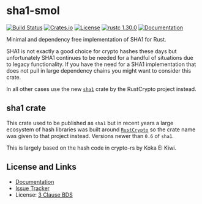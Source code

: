 # sha1-smol

[![Build Status](https://github.com/mitsuhiko/sha1-smol/workflows/Tests/badge.svg?branch=master)](https://github.com/mitsuhiko/sha1-smol/actions?query=workflow%3ATests)
[![Crates.io](https://img.shields.io/crates/d/sha1-smol.svg)](https://crates.io/crates/sha1-smol)
[![License](https://img.shields.io/github/license/mitsuhiko/sha1-smol)](https://github.com/mitsuhiko/sha1-smol/blob/master/LICENSE)
[![rustc 1.30.0](https://img.shields.io/badge/rust-1.30%2B-orange.svg)](https://img.shields.io/badge/rust-1.30%2B-orange.svg)
[![Documentation](https://docs.rs/sha1-smol/badge.svg)](https://docs.rs/sha1-smol)

Minimal and dependency free implementation of SHA1 for Rust.

SHA1 is not exactly a good choice for crypto hashes these days but unfortunately
SHA1 continues to be needed for a handful of situations due to legacy functionality.
If you have the need for a SHA1 implementation that does not pull in large dependency chains
you might want to consider this crate.

In all other cases use the new [`sha1`](https://crates.io/crates/sha1) crate
by the RustCrypto project instead.

## sha1 crate

This crate used to be published as `sha1` but in recent years a large ecosystem
of hash libraries was built around [`RustCrypto`](https://github.com/RustCrypto)
so the crate name was given to that project instead.  Versions newer than `0.6`
of `sha1`.

This is largely based on the hash code in crypto-rs by Koka El Kiwi.

## License and Links

- [Documentation](https://docs.rs/sha1-smol/)
- [Issue Tracker](https://github.com/mitsuhiko/sha1-smol/issues)
- License: [3 Clause BDS](https://github.com/mitsuhiko/sha1-smol/blob/master/LICENSE)

